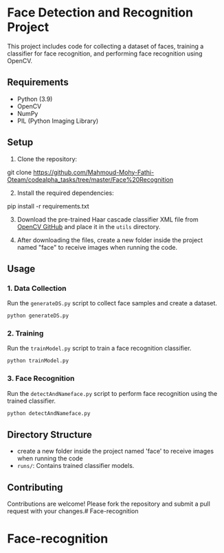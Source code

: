 # Face Detection and Recognition Project

This project includes code for collecting a dataset of faces, training a classifier for face recognition, and performing face recognition using OpenCV.

## Requirements

- Python (3.9)
- OpenCV 
- NumPy
- PIL (Python Imaging Library)

## Setup

1. Clone the repository:

git clone https://github.com/Mahmoud-Mohy-Fathi-Oteam/codealpha_tasks/tree/master/Face%20Recognition

2. Install the required dependencies:

pip install -r requirements.txt

3. Download the pre-trained Haar cascade classifier XML file from [OpenCV GitHub](https://github.com/opencv/opencv/blob/master/data/haarcascades/haarcascade_frontalface_default.xml) and place it in the `utils` directory.

4. After downloading the files, create a new folder inside the project named "face" to receive images when running the code.

## Usage

### 1. Data Collection

Run the `generateDS.py` script to collect face samples and create a dataset.

```bash
python generateDS.py
```

### 2. Training

Run the `trainModel.py` script to train a face recognition classifier.

```bash
python trainModel.py
```

### 3. Face Recognition

Run the `detectAndNameface.py` script to perform face recognition using the trained classifier.

```bash
python detectAndNameface.py
```



## Directory Structure
- create a new folder inside the project named 'face' to receive images when running the code
- `runs/`: Contains trained classifier models.

## Contributing

Contributions are welcome! Please fork the repository and submit a pull request with your changes.# Face-recognition

# Face-recognition
